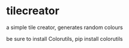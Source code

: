 # tilecreator
a simple tile creator, generates random colours

be sure to install Colorutils, 
pip install colorutils
